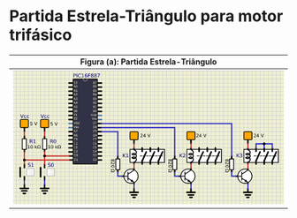 # Partida Estrela-Triângulo para motor trifásico

| Figura (a): Partida Estrela-Triângulo |
|:------------------:|
| ![partidaET](https://github.com/JoseWRPereira/curso_uc_basico_PIC/blob/main/aula04_partidaEstrelaTriangulo.sim/partidaEstrelaTriangulo.gif) |
